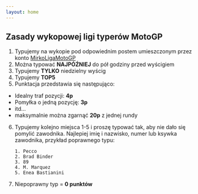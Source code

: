 ```yaml
---
layout: home
---
```


## Zasady wykopowej ligi typerów MotoGP

1. Typujemy na wykopie pod odpowiednim postem umieszczonym przez konto [MirkoLigaMotoGP](https://wykop.pl/ludzie/MirkoLigaMotoGP)
2. Można typować **NAJPÓŹNIEJ** do pół godziny przed wyścigiem
3. Typujemy **TYLKO** niedzielny wyścig
4. Typujemy **TOP5**
5. Punktacja przedstawia się następująco:
- Idealny traf pozycji: **4p**
- Pomyłka o jedną pozycję: **3p**
- itd...
- maksymalnie można zgarnąć **20p** z jednej rundy
6. Typujemy kolejno miejsca 1-5 i proszę typować tak, aby nie dało się pomylić zawodnika. Najlepiej imię i nazwisko, numer lub ksywka zawodnika, przykład poprawnego typu:
    ```text
    1. Pecco
    2. Brad Binder
    3. 89
    4. M. Marquez
    5. Enea Bastianini
    ```
7. Niepoprawny typ = **0 punktów**
